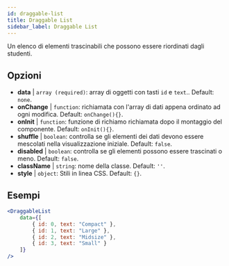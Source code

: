 ```yaml
---
id: draggable-list 
title: Draggable List
sidebar_label: Draggable List
---
```


Un elenco di elementi trascinabili che possono essere riordinati dagli studenti.

## Opzioni

* __data__ | `array (required)`: array di oggetti con tasti `id` e `text`.. Default: `none`.
* __onChange__ | `function`: richiamata con l'array di dati appena ordinato ad ogni modifica. Default: `onChange(){}`.
* __onInit__ | `function`: funzione di richiamo richiamata dopo il montaggio del componente. Default: `onInit(){}`.
* __shuffle__ | `boolean`: controlla se gli elementi dei dati devono essere mescolati nella visualizzazione iniziale. Default: `false`.
* __disabled__ | `boolean`: controlla se gli elementi possono essere trascinati o meno. Default: `false`.
* __className__ | `string`: nome della classe. Default: `''`.
* __style__ | `object`: Stili in linea CSS. Default: `{}`.


## Esempi

```jsx live
<DraggableList
    data={[
        { id: 0, text: "Compact" },
        { id: 1, text: "Large" },
        { id: 2, text: "Midsize" },
        { id: 3, text: "Small" }
    ]}
/>
```

